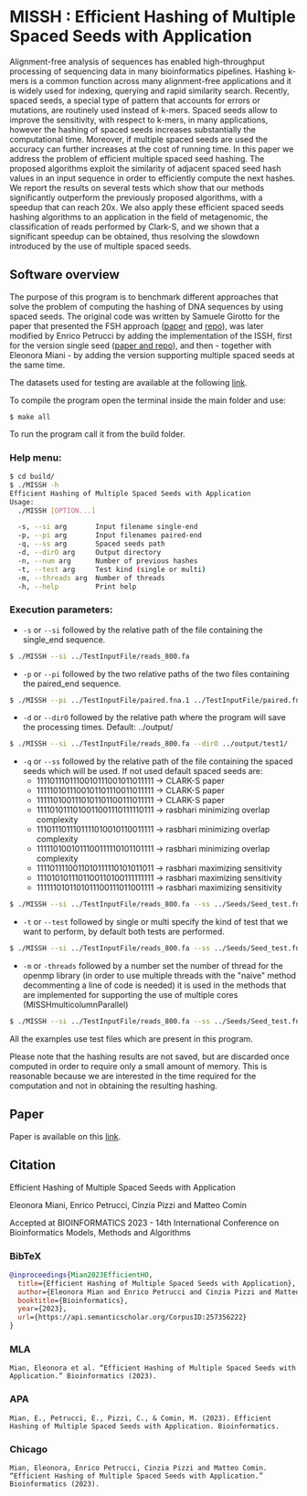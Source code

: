 # MISSH : Efficient Hashing of Multiple Spaced Seeds with Application

Alignment-free analysis of sequences has enabled high-throughput processing of sequencing data in many bioinformatics pipelines. 
Hashing k-mers is a common function across many alignment-free applications and it is widely used for indexing, querying and rapid similarity search. Recently, spaced seeds, a special type of pattern that accounts for errors or mutations, are routinely used instead of k-mers. Spaced seeds allow to improve the sensitivity, with respect to k-mers, in many applications, however the hashing of spaced seeds increases substantially the computational time. Moreover, if multiple spaced seeds are used the accuracy can further increases at the cost of running time. 
In this paper we address the problem of efficient multiple spaced seed hashing. The proposed algorithms exploit the similarity of adjacent spaced seed hash values in an input sequence in order to efficiently compute the next hashes. 
We report the results on several tests which show that our methods
significantly outperform the previously proposed algorithms, with a speedup that can reach 20x. 
We also apply these efficient spaced seeds hashing algorithms to an application in the field of metagenomic, the classification of reads performed by Clark-S, and we shown that a significant speedup can be obtained, thus resolving the slowdown introduced by the use of multiple spaced seeds.



## Software overview
The purpose of this program is to benchmark different approaches that solve the problem of computing the hashing of DNA sequences by using spaced seeds.
The original code was written by Samuele Girotto for the paper that presented the FSH approach ([paper](http://www.dei.unipd.it/~ciompin/main/fsh.html) and [repo](https://bitbucket.org/samu661/fsh/src/master/)), was later modified by Enrico Petrucci by adding the implementation of the ISSH, first for the version single seed ([paper and repo](http://www.dei.unipd.it/~ciompin/main/issh.html)), and then -
together with Eleonora Miani - by adding the version supporting multiple spaced seeds at the same time.

The datasets used for testing are available at the following [link](https://bitbucket.org/samu661/metaprob/src/master/).


To compile the program open the terminal inside the main folder and use:

```shell
$ make all
```

To run the program call it from the build folder.


### Help menu:
```sh
$ cd build/
$ ./MISSH -h
Efficient Hashing of Multiple Spaced Seeds with Application
Usage:
  ./MISSH [OPTION...]

  -s, --si arg       Input filename single-end
  -p, --pi arg       Input filenames paired-end
  -q, --ss arg       Spaced seeds path
  -d, --dirO arg     Output directory
  -n, --num arg      Number of previous hashes
  -t, --test arg     Test kind (single or multi)
  -m, --threads arg  Number of threads
  -h, --help         Print help
```


### Execution parameters:
- `-s` or `--si` followed by the relative path of the file containing the single_end sequence.
```sh    
$ ./MISSH --si ../TestInputFile/reads_800.fa
```
    
- `-p` or `--pi` followed by the two relative paths of the two files containing the paired_end sequence.
 
```sh   
$ ./MISSH --pi ../TestInputFile/paired.fna.1 ../TestInputFile/paired.fna.2
```
    
- `-d` or `--dirO` followed by the relative path where the program will save the processing times. Default: ../output/
    
```sh   
$ ./MISSH --si ../TestInputFile/reads_800.fa --dirO ../output/test1/
```
    
- `-q` or `--ss` followed by the relative path of the file containing the spaced seeds which will be used.
  If not used default spaced seeds are:
  - 1111011101110010111001011011111 -> CLARK-S paper
  - 1111101011100101101110011011111 -> CLARK-S paper
  - 1111101001110101101100111011111 -> CLARK-S paper
  - 1111010111010011001110111110111 -> rasbhari minimizing overlap complexity
  - 1110111011101111010010110011111 -> rasbhari minimizing overlap complexity
  - 1111101001011100111110101101111 -> rasbhari minimizing overlap complexity
  - 1111011110011010111110101011011 -> rasbhari maximizing sensitivity
  - 1110101011101100110100111111111 -> rasbhari maximizing sensitivity
  - 1111110101101011100111011001111 -> rasbhari maximizing sensitivity 
    
```sh   
$ ./MISSH --si ../TestInputFile/reads_800.fa --ss ../Seeds/Seed_test.fna
```
- `-t` or `--test` followed by single or multi specify the kind of test that we want to perform, by default both tests are performed.
    
```sh   
$ ./MISSH --si ../TestInputFile/reads_800.fa --ss ../Seeds/Seed_test.fna --test multi
```
- `-m` or `-threads` followed by a number set the number of thread for the openmp library (in order to use multiple threads with the "naive" method decommenting a line of code is needed) it is used in the methods that are implemented for supporting the use of multiple cores (MISSHmulticolumnParallel) 

```sh   
$ ./MISSH --si ../TestInputFile/reads_800.fa --ss ../Seeds/Seed_test.fna --test multi --threads 4
```

All the examples use test files which are present in this program.

Please note that the hashing results are not saved, but are discarded once computed in order to require only a small amount of memory. This is reasonable because we are interested in the time required for the computation and not in obtaining the resulting hashing.


## Paper
Paper is available on this [link](https://api.semanticscholar.org/CorpusID:257356222).


## Citation
Efficient Hashing of Multiple Spaced Seeds with Application

Eleonora Miani, Enrico Petrucci, Cinzia Pizzi and Matteo Comin

Accepted at BIOINFORMATICS 2023 - 14th International Conference on Bioinformatics Models, Methods and Algorithms

### BibTeX
```BibTeX
@inproceedings{Mian2023EfficientHO,
  title={Efficient Hashing of Multiple Spaced Seeds with Application},
  author={Eleonora Mian and Enrico Petrucci and Cinzia Pizzi and Matteo Comin},
  booktitle={Bioinformatics},
  year={2023},
  url={https://api.semanticscholar.org/CorpusID:257356222}
}
```

### MLA
```MLA
Mian, Eleonora et al. “Efficient Hashing of Multiple Spaced Seeds with Application.” Bioinformatics (2023).
```

### APA
```APA
Mian, E., Petrucci, E., Pizzi, C., & Comin, M. (2023). Efficient Hashing of Multiple Spaced Seeds with Application. Bioinformatics.
```

### Chicago
```Chicago
Mian, Eleonora, Enrico Petrucci, Cinzia Pizzi and Matteo Comin. “Efficient Hashing of Multiple Spaced Seeds with Application.” Bioinformatics (2023).
```
